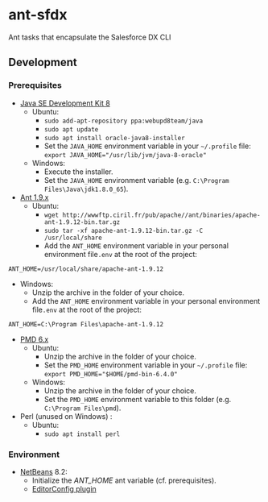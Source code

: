 # ant-sfdx
Ant tasks that encapsulate the Salesforce DX CLI

## Development

### Prerequisites
* [Java SE Development Kit 8](http://www.oracle.com/technetwork/java/javase/downloads/jdk8-downloads-2133151.html)
  * Ubuntu:
    * `sudo add-apt-repository ppa:webupd8team/java`
    * `sudo apt update`
    * `sudo apt install oracle-java8-installer`
    * Set the `JAVA_HOME` environment variable in your `~/.profile` file: `export JAVA_HOME="/usr/lib/jvm/java-8-oracle"`
  * Windows:
    * Execute the installer.
    * Set the `JAVA_HOME` environment variable (e.g. `C:\Program Files\Java\jdk1.8.0_65`).
* [Ant 1.9.x](https://ant.apache.org/manual/install.html)
  * Ubuntu:
    * `wget http://wwwftp.ciril.fr/pub/apache//ant/binaries/apache-ant-1.9.12-bin.tar.gz`
    * `sudo tar -xf apache-ant-1.9.12-bin.tar.gz -C /usr/local/share`
    * Add the `ANT_HOME` environment variable in your personal environment file`.env` at the root of the project:
```
ANT_HOME=/usr/local/share/apache-ant-1.9.12
```
  * Windows:
    * Unzip the archive in the folder of your choice.
    * Add the `ANT_HOME` environment variable in your personal environment file`.env` at the root of the project:
```
ANT_HOME=C:\Program Files\apache-ant-1.9.12
```
* [PMD 6.x](https://pmd.github.io/pmd-6.4.0/pmd_userdocs_getting_started.html)
  * Ubuntu:
    * Unzip the archive in the folder of your choice.
    * Set the `PMD_HOME` environment variable in your `~/.profile` file: `export PMD_HOME="$HOME/pmd-bin-6.4.0"`
  * Windows:
    * Unzip the archive in the folder of your choice.
    * Set the `PMD_HOME` environment variable to this folder (e.g. `C:\Program Files\pmd`).
* Perl (unused on Windows) :
  * Ubuntu:
    * `sudo apt install perl`

### Environment
* [NetBeans](https://netbeans.org/downloads/) 8.2:
  * Initialize the *ANT_HOME* ant variable (cf. prerequisites).
  * [EditorConfig plugin](https://github.com/welovecoding/editorconfig-netbeans)
